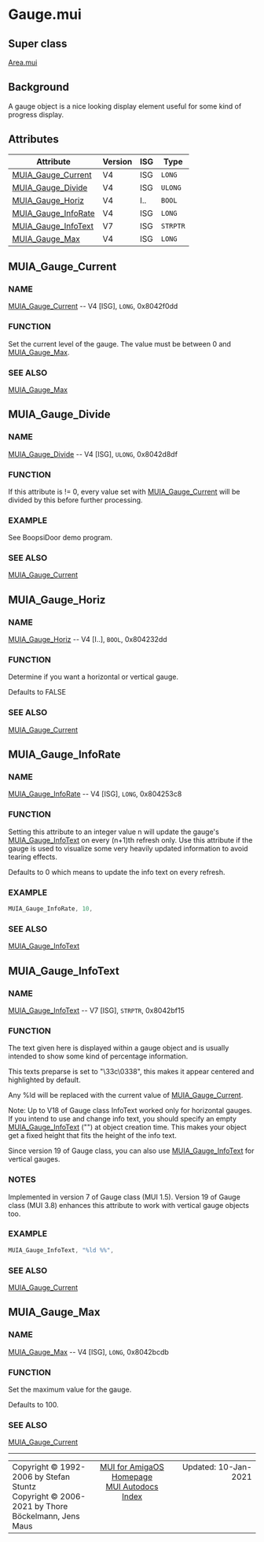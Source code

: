 # Gauge.mui
## Super class
[Area.mui](MUI_Area.md)
## Background
A gauge object is a nice looking display element useful for some kind of
progress display.
## Attributes
Attribute|Version|ISG|Type
---------|-------|---|----
[MUIA_Gauge_Current](MUI_Gauge.md/#MUIA_Gauge_Current)|V4|ISG|`LONG`
[MUIA_Gauge_Divide](MUI_Gauge.md/#MUIA_Gauge_Divide)|V4|ISG|`ULONG`
[MUIA_Gauge_Horiz](MUI_Gauge.md/#MUIA_Gauge_Horiz)|V4|I..|`BOOL`
[MUIA_Gauge_InfoRate](MUI_Gauge.md/#MUIA_Gauge_InfoRate)|V4|ISG|`LONG`
[MUIA_Gauge_InfoText](MUI_Gauge.md/#MUIA_Gauge_InfoText)|V7|ISG|`STRPTR`
[MUIA_Gauge_Max](MUI_Gauge.md/#MUIA_Gauge_Max)|V4|ISG|`LONG`

## MUIA_Gauge_Current
### NAME
[MUIA_Gauge_Current](MUI_Gauge.md/#MUIA_Gauge_Current) -- V4 [ISG], `LONG`, 0x8042f0dd

### FUNCTION
Set the current level of the gauge. The value must be between 0 and
[MUIA_Gauge_Max](MUI_Gauge.md/#MUIA_Gauge_Max).

### SEE ALSO
[MUIA_Gauge_Max](MUI_Gauge.md/#MUIA_Gauge_Max)

## MUIA_Gauge_Divide
### NAME
[MUIA_Gauge_Divide](MUI_Gauge.md/#MUIA_Gauge_Divide) -- V4 [ISG], `ULONG`, 0x8042d8df

### FUNCTION
If this attribute is != 0, every value set with [MUIA_Gauge_Current](MUI_Gauge.md/#MUIA_Gauge_Current) will be
divided by this before further processing.

### EXAMPLE
See BoopsiDoor demo program.

### SEE ALSO
[MUIA_Gauge_Current](MUI_Gauge.md/#MUIA_Gauge_Current)

## MUIA_Gauge_Horiz
### NAME
[MUIA_Gauge_Horiz](MUI_Gauge.md/#MUIA_Gauge_Horiz) -- V4 [I..], `BOOL`, 0x804232dd

### FUNCTION
Determine if you want a horizontal or vertical gauge.

Defaults to FALSE

### SEE ALSO
[MUIA_Gauge_Current](MUI_Gauge.md/#MUIA_Gauge_Current)

## MUIA_Gauge_InfoRate
### NAME
[MUIA_Gauge_InfoRate](MUI_Gauge.md/#MUIA_Gauge_InfoRate) -- V4 [ISG], `LONG`, 0x804253c8

### FUNCTION
Setting this attribute to an integer value n will update the gauge's
[MUIA_Gauge_InfoText](MUI_Gauge.md/#MUIA_Gauge_InfoText) on every (n+1)th refresh only. Use this attribute if the
gauge is used to visualize some very heavily updated information to avoid
tearing effects.

Defaults to 0 which means to update the info text on every refresh.

### EXAMPLE
```c++
MUIA_Gauge_InfoRate, 10,
```

### SEE ALSO
[MUIA_Gauge_InfoText](MUI_Gauge.md/#MUIA_Gauge_InfoText)

## MUIA_Gauge_InfoText
### NAME
[MUIA_Gauge_InfoText](MUI_Gauge.md/#MUIA_Gauge_InfoText) -- V7 [ISG], `STRPTR`, 0x8042bf15

### FUNCTION
The text given here is displayed within a gauge object and is usually
intended to show some kind of percentage information.

This texts preparse is set to "\33c\0338", this makes it appear centered and
highlighted by default.

Any %ld will be replaced with the current value of [MUIA_Gauge_Current](MUI_Gauge.md/#MUIA_Gauge_Current).

Note: Up to V18 of Gauge class InfoText worked only for horizontal gauges. If
you intend to use and change info text, you should specify an empty
[MUIA_Gauge_InfoText](MUI_Gauge.md/#MUIA_Gauge_InfoText) ("") at object creation time. This makes your object get
a fixed height that fits the height of the info text.

Since version 19 of Gauge class, you can also use [MUIA_Gauge_InfoText](MUI_Gauge.md/#MUIA_Gauge_InfoText) for
vertical gauges.

### NOTES
Implemented in version 7 of Gauge class (MUI 1.5). Version 19 of Gauge class
(MUI 3.8) enhances this attribute to work with vertical gauge objects too.

### EXAMPLE
```c++
MUIA_Gauge_InfoText, "%ld %%",
```

### SEE ALSO
[MUIA_Gauge_Current](MUI_Gauge.md/#MUIA_Gauge_Current)

## MUIA_Gauge_Max
### NAME
[MUIA_Gauge_Max](MUI_Gauge.md/#MUIA_Gauge_Max) -- V4 [ISG], `LONG`, 0x8042bcdb

### FUNCTION
Set the maximum value for the gauge.

Defaults to 100.

### SEE ALSO
[MUIA_Gauge_Current](MUI_Gauge.md/#MUIA_Gauge_Current)

----
<table class='compact' style='border: none; border-spacing: 0px; margin: 0px' width='100%'>
<tr>
<td style='text-align: left; vertical-align: top' width='33%'>Copyright &copy 1992-2006 by Stefan Stuntz<br>Copyright &copy 2006-2021 by Thore B&ouml;ckelmann, Jens Maus</TD>
<td style='text-align: center; vertical-align: top' width='33%'>
<a href=https://github.com/amiga-mui/muidev>MUI for AmigaOS Homepage</a><br>
<a href=https://github.com/amiga-mui/muidev/blob/master/autodocs/autodocs.md>MUI Autodocs Index</a>
</td>
<td style='text-align: right; vertical-align: top' width='33%'>Updated: 10-Jan-2021</td>
</tr>
</table>
